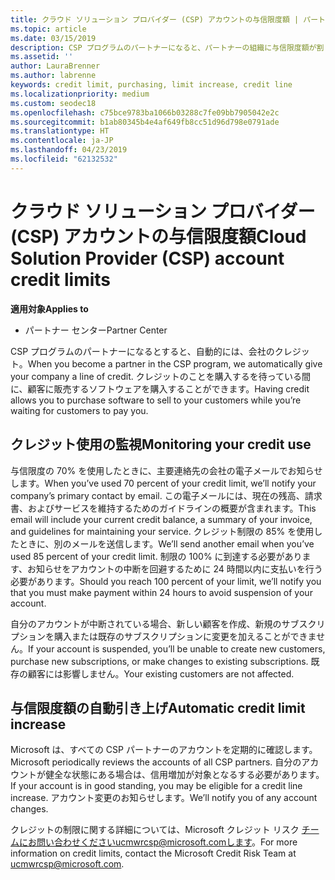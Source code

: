 ```yaml
---
title: クラウド ソリューション プロバイダー (CSP) アカウントの与信限度額 | パートナー センター
ms.topic: article
ms.date: 03/15/2019
description: CSP プログラムのパートナーになると、パートナーの組織に与信限度額が割り当てられ、顧客からの支払いを受ける前に、顧客に販売するソフトウェアを購入できます。
ms.assetid: ''
author: LauraBrenner
ms.author: labrenne
keywords: credit limit, purchasing, limit increase, credit line
ms.localizationpriority: medium
ms.custom: seodec18
ms.openlocfilehash: c75bce9783ba1066b03288c7fe09bb7905042e2c
ms.sourcegitcommit: b1ab80345b4e4af649fb8cc51d96d798e0791ade
ms.translationtype: HT
ms.contentlocale: ja-JP
ms.lasthandoff: 04/23/2019
ms.locfileid: "62132532"
---
```

# <a name="cloud-solution-provider-csp-account-credit-limits"></a><span data-ttu-id="dfe65-104">クラウド ソリューション プロバイダー (CSP) アカウントの与信限度額</span><span class="sxs-lookup"><span data-stu-id="dfe65-104">Cloud Solution Provider (CSP) account credit limits</span></span>

<span data-ttu-id="dfe65-105">**適用対象**</span><span class="sxs-lookup"><span data-stu-id="dfe65-105">**Applies to**</span></span>

- <span data-ttu-id="dfe65-106">パートナー センター</span><span class="sxs-lookup"><span data-stu-id="dfe65-106">Partner Center</span></span>

<span data-ttu-id="dfe65-107">CSP プログラムのパートナーになるとすると、自動的には、会社のクレジット。</span><span class="sxs-lookup"><span data-stu-id="dfe65-107">When you become a partner in the CSP program, we automatically give your company a line of credit.</span></span> <span data-ttu-id="dfe65-108">クレジットのことを購入するを待っている間に、顧客に販売するソフトウェアを購入することができます。</span><span class="sxs-lookup"><span data-stu-id="dfe65-108">Having credit allows you to purchase software to sell to your customers while you’re waiting for customers to pay you.</span></span> 

## <a name="monitoring-your-credit-use"></a><span data-ttu-id="dfe65-109">クレジット使用の監視</span><span class="sxs-lookup"><span data-stu-id="dfe65-109">Monitoring your credit use</span></span>

<span data-ttu-id="dfe65-110">与信限度の 70% を使用したときに、主要連絡先の会社の電子メールでお知らせします。</span><span class="sxs-lookup"><span data-stu-id="dfe65-110">When you’ve used 70 percent of your credit limit, we’ll notify your company’s primary contact by email.</span></span> <span data-ttu-id="dfe65-111">この電子メールには、現在の残高、請求書、およびサービスを維持するためのガイドラインの概要が含まれます。</span><span class="sxs-lookup"><span data-stu-id="dfe65-111">This email will include your current credit balance, a summary of your invoice, and guidelines for maintaining your service.</span></span> <span data-ttu-id="dfe65-112">クレジット制限の 85% を使用したときに、別のメールを送信します。</span><span class="sxs-lookup"><span data-stu-id="dfe65-112">We’ll send another email when you’ve used 85 percent of your credit limit.</span></span> <span data-ttu-id="dfe65-113">制限の 100% に到達する必要があります、お知らせをアカウントの中断を回避するために 24 時間以内に支払いを行う必要があります。</span><span class="sxs-lookup"><span data-stu-id="dfe65-113">Should you reach 100 percent of your limit, we’ll notify you that you must make payment within 24 hours to avoid suspension of your account.</span></span> 

<span data-ttu-id="dfe65-114">自分のアカウントが中断されている場合、新しい顧客を作成、新規のサブスクリプションを購入または既存のサブスクリプションに変更を加えることができません。</span><span class="sxs-lookup"><span data-stu-id="dfe65-114">If your account is suspended, you’ll be unable to create new customers, purchase new subscriptions, or make changes to existing subscriptions.</span></span> <span data-ttu-id="dfe65-115">既存の顧客には影響しません。</span><span class="sxs-lookup"><span data-stu-id="dfe65-115">Your existing customers are not affected.</span></span> 

## <a name="automatic-credit-limit-increase"></a><span data-ttu-id="dfe65-116">与信限度額の自動引き上げ</span><span class="sxs-lookup"><span data-stu-id="dfe65-116">Automatic credit limit increase</span></span>

<span data-ttu-id="dfe65-117">Microsoft は、すべての CSP パートナーのアカウントを定期的に確認します。</span><span class="sxs-lookup"><span data-stu-id="dfe65-117">Microsoft periodically reviews the accounts of all CSP partners.</span></span> <span data-ttu-id="dfe65-118">自分のアカウントが健全な状態にある場合は、信用増加が対象となるする必要があります。</span><span class="sxs-lookup"><span data-stu-id="dfe65-118">If your account is in good standing, you may be eligible for a credit line increase.</span></span> <span data-ttu-id="dfe65-119">アカウント変更のお知らせします。</span><span class="sxs-lookup"><span data-stu-id="dfe65-119">We’ll notify you of any account changes.</span></span> 

<span data-ttu-id="dfe65-120">クレジットの制限に関する詳細については、Microsoft クレジット リスク チームにお問い合わせくださいucmwrcsp@microsoft.comします。</span><span class="sxs-lookup"><span data-stu-id="dfe65-120">For more information on credit limits, contact the Microsoft Credit Risk Team at ucmwrcsp@microsoft.com.</span></span> 
